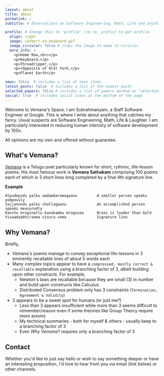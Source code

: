 ```yaml
---
layout: about
title: about
permalink: /
subtitle: # Observations on Software Engineering, Math, Life and anything that catches my fancy.

profile: # Change this to 'profile' (rm no_ prefix) to get profile.
  align: right
  image: catbert-on-keyboard.gif
  image_circular: false # crops the image to make it circular
  more_info: >
    <p>Home Row,<br></p>
    <p>Keyboard,</p>
    <p>Threadripper,</p>
    <p>(Opposite of Old) York,</p>
    <p>Planet Earth</p>

news: false  # includes a list of news items
latest_posts: false  # includes a list of the newest posts
selected_papers: false # includes a list of papers marked as "selected={true}"
social: true  # includes social icons at the bottom of the page
---
```


Welcome to Vemana's Space. I am Subrahmanyam, a Staff Software Engineer at Google. This is where I write about anything that catches my fancy. Usual suspects are Software Engineering, Math, Life & Laughter. I am particularly interested in reducing human intensity of software development by 100x.

All opinions are my own and offered without guarantee.

## What's **Vemana**? 
<a href="https://en.wikipedia.org/wiki/Vemana">Vemana</a> is a Telugu poet particularly known for short, rythmic, life-lesson poems. His most famous work is **Vemana Sathakam** comprising 100 poems each of which is 3 short lines long completed by a final 4th signature line.

**Example**
```
Alpudepudu palku aadambaramugaanu         A smaller person speaks pompously
Sajjanundu palku challagaanu              An accomplished person speaks measuredly
Kanchu mroginatlu kanakambu mrogunaa      Brass is louder than Gold
Viswadaabhiraama vinura vema              Signature line
```


## **Why** Vemana?
Briefly,
* Vemana's poems manage to convey exceptional life-lessons in 3 eminently recallable lines of about 5 words each
* Many complex topics appear to have a `compressed, mostly correct & recallable` explanation using a branching factor of 3, albeit building upon other constructs. For example, 
  * Newton's laws are recallable because they are small (3) in number and build upon constructs like Calculus
  * Distributed Consensus problem only has 3 constraints (`Termination, Agreement & Validity`)
* 3 appears to be a sweet spot for humans (or just me?)
  * Less than 3 appears insufficient while more than 3 seems difficult to remember/reason even if some theories like Group Theory require more axioms 
  * My technical summaries - both for myself & others - usually keep to a branching factor of 3
  * Even *Why Vemana?* requires only a branching factor of 3

## Contact
Whether you'd like to just say hello or wish to say something deeper or have an interesting proposition, I'd love to hear from you via email (link below) or other channels.
